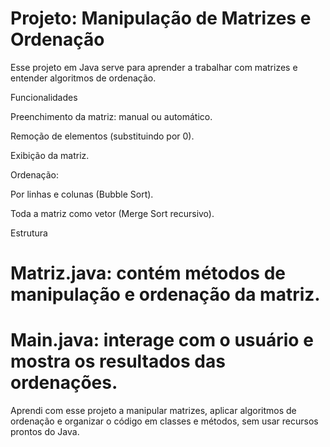 # Projeto: Manipulação de Matrizes e Ordenação

Esse projeto em Java serve para aprender a trabalhar com matrizes e entender algoritmos de ordenação.

Funcionalidades

Preenchimento da matriz: manual ou automático.

Remoção de elementos (substituindo por 0).

Exibição da matriz.

Ordenação:

Por linhas e colunas (Bubble Sort).

Toda a matriz como vetor (Merge Sort recursivo).

Estrutura

# Matriz.java: contém métodos de manipulação e ordenação da matriz.

# Main.java: interage com o usuário e mostra os resultados das ordenações.

Aprendi com esse projeto a manipular matrizes, aplicar algoritmos de ordenação e organizar o código em classes e métodos, sem usar recursos prontos do Java.
